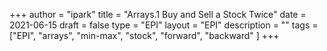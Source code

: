 +++
author = "ipark"
title = "Arrays.1 Buy and Sell a Stock Twice"
date =  2021-06-15
draft =  false
type = "EPI"
layout = "EPI"
description = ""
tags = ["EPI", "arrays", "min-max", "stock", "forward", "backward"
]
+++

<script src="https://gist.github.com/ipark-CS/16a2292d72088d190c25ad36e0869a1e.js"></script>
